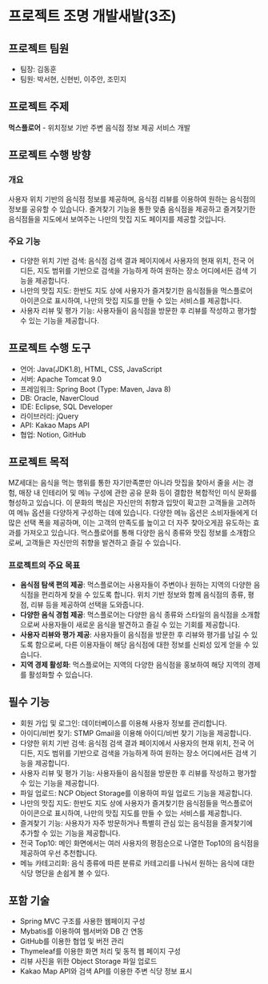 # 프로젝트 조명 개발새발(3조)

## 프로젝트 팀원
- 팀장: 김동훈
- 팀원: 박서현, 신현빈, 이주안, 조민지

## 프로젝트 주제
**먹스플로어** - 위치정보 기반 주변 음식점 정보 제공 서비스 개발

## 프로젝트 수행 방향

### 개요
사용자 위치 기반의 음식점 정보를 제공하며, 음식점 리뷰를 이용하여 원하는 음식점의 정보를 공유할 수 있습니다. 즐겨찾기 기능을 통한 맞춤 음식점을 제공하고 즐겨찾기한 음식점들을 지도에서 보여주는 나만의 맛집 지도 페이지를 제공할 것입니다.

### 주요 기능
- 다양한 위치 기반 검색: 음식점 검색 결과 페이지에서 사용자의 현재 위치, 전국 어디든, 지도 범위를 기반으로 검색을 가능하게 하여 원하는 장소 어디에서든 검색 기능을 제공합니다.
- 나만의 맛집 지도: 한반도 지도 상에 사용자가 즐겨찾기한 음식점들을 먹스플로어 아이콘으로 표시하여, 나만의 맛집 지도를 만들 수 있는 서비스를 제공합니다.
- 사용자 리뷰 및 평가 기능: 사용자들이 음식점을 방문한 후 리뷰를 작성하고 평가할 수 있는 기능을 제공합니다.

## 프로젝트 수행 도구
- 언어: Java(JDK1.8), HTML, CSS, JavaScript
- 서버: Apache Tomcat 9.0
- 프레임워크: Spring Boot (Type: Maven, Java 8)
- DB: Oracle, NaverCloud
- IDE: Eclipse, SQL Developer
- 라이브러리: jQuery
- API: Kakao Maps API
- 협업: Notion, GitHub

## 프로젝트 목적
MZ세대는 음식을 먹는 행위를 통한 자기만족뿐만 아니라 맛집을 찾아서 줄을 서는 경험, 매장 내 인테리어 및 메뉴 구성에 관한 공유 문화 등이 결합한 복합적인 미식 문화를 형성하고 있습니다. 이 문화의 핵심은 자신만의 취향과 입맛이 확고한 고객들을 고려하여 메뉴 옵션을 다양하게 구성하는 데에 있습니다. 다양한 메뉴 옵션은 소비자들에게 더 많은 선택 폭을 제공하며, 이는 고객의 만족도를 높이고 더 자주 찾아오게끔 유도하는 효과를 가져오고 있습니다. 먹스플로어를 통해 다양한 음식 종류와 맛집 정보를 소개함으로써, 고객들은 자신만의 취향을 발견하고 즐길 수 있습니다.

### 프로젝트의 주요 목표
- **음식점 탐색 편의 제공**: 먹스플로어는 사용자들이 주변이나 원하는 지역의 다양한 음식점을 편리하게 찾을 수 있도록 합니다. 위치 기반 정보와 함께 음식점의 종류, 평점, 리뷰 등을 제공하여 선택을 도와줍니다.
- **다양한 음식 경험 제공**: 먹스플로어는 다양한 음식 종류와 스타일의 음식점을 소개함으로써 사용자들이 새로운 음식을 발견하고 즐길 수 있는 기회를 제공합니다.
- **사용자 리뷰와 평가 제공**: 사용자들이 음식점을 방문한 후 리뷰와 평가를 남길 수 있도록 함으로써, 다른 이용자들이 해당 음식점에 대한 정보를 신뢰성 있게 얻을 수 있습니다.
- **지역 경제 활성화**: 먹스플로어는 지역의 다양한 음식점을 홍보하여 해당 지역의 경제를 활성화할 수 있습니다.

## 필수 기능
- 회원 가입 및 로그인: 데이터베이스를 이용해 사용자 정보를 관리합니다.
- 아이디/비번 찾기: STMP Gmail을 이용해 아이디/비번 찾기 기능을 제공합니다.
- 다양한 위치 기반 검색: 음식점 검색 결과 페이지에서 사용자의 현재 위치, 전국 어디든, 지도 범위를 기반으로 검색을 가능하게 하여 원하는 장소 어디에서든 검색 기능을 제공합니다.
- 사용자 리뷰 및 평가 기능: 사용자들이 음식점을 방문한 후 리뷰를 작성하고 평가할 수 있는 기능을 제공합니다.
- 파일 업로드: NCP Object Storage를 이용하여 파일 업로드 기능을 제공합니다.
- 나만의 맛집 지도: 한반도 지도 상에 사용자가 즐겨찾기한 음식점들을 먹스플로어 아이콘으로 표시하여, 나만의 맛집 지도를 만들 수 있는 서비스를 제공합니다.
- 즐겨찾기 기능: 사용자가 자주 방문하거나 특별히 관심 있는 음식점을 즐겨찾기에 추가할 수 있는 기능을 제공합니다.
- 전국 Top10: 메인 화면에서는 여러 사용자의 평점순으로 나열한 Top10의 음식점을 제공하여 우선 추천합니다.
- 메뉴 카테고리화: 음식 종류에 따른 분류로 카테고리를 나눠서 원하는 음식에 대한 식당 명단을 손쉽게 볼 수 있다.

## 포함 기술
- Spring MVC 구조를 사용한 웹페이지 구성
- Mybatis를 이용하여 웹서버와 DB 간 연동
- GitHub를 이용한 협업 및 버전 관리
- Thymeleaf를 이용한 화면 처리 및 동적 웹 페이지 구성
- 리뷰 사진을 위한 Object Storage 파일 업로드
- Kakao Map API와 검색 API를 이용한 주변 식당 정보 표시
